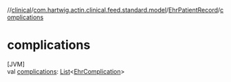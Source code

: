 //[clinical](../../../index.md)/[com.hartwig.actin.clinical.feed.standard.model](../index.md)/[EhrPatientRecord](index.md)/[complications](complications.md)

# complications

[JVM]\
val [complications](complications.md): [List](https://kotlinlang.org/api/latest/jvm/stdlib/kotlin.collections/-list/index.html)&lt;[EhrComplication](../-ehr-complication/index.md)&gt;
